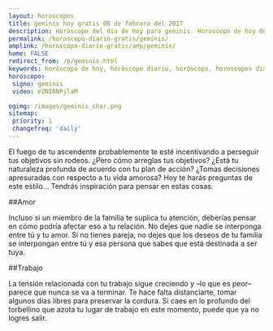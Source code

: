 ```yaml
---
layout: horoscopos
title: geminis hoy gratis 08 de febrero del 2017 
description: Horóscopo del dia de hoy para geminis. Horoscopo de hoy 08 de febrero del 2017. Las predicciones de amor, trabajo, vida personal gratis.
permalink: /horoscopo-diario-gratis/geminis/
amplink: /horoscopo-diario-gratis/amp/geminis/
home: FALSE
redirect_from: /p/geminis.html
keywords: horóscopo de hoy, horóscopo diario, horóscopo, horoscopos diarios gratis del dia de hoy, horóscopo diario gratis,horóscopo 2017, horóscopo esperanza gracia, horoscopo geminis hoy, horoscop, horóscopos gratis, horoscopo geminis, horoscopo geminis 2017, Tarot, Astrologia, Zodíaco, geminis, horoscopo gratis
horoscopo:
 signo: geminis
 video: eZNIRNPjlaM

ogimg: /images/geminis_char.png
sitemap:
 priority: 1
 changefreq: 'daily'
---
```



El fuego de tu ascendente probablemente te esté incentivando a perseguir tus objetivos sin rodeos. ¿Pero cómo arreglas tus objetivos? ¿Está tu naturaleza profunda de acuerdo con tu plan de acción? ¿Tomas decisiones apresuradas con respecto a tu vida amorosa? Hoy te harás preguntas de este estilo... Tendrás inspiración para pensar en estas cosas.

##Amor

Incluso si un miembro de la familia te suplica tu atención, deberías pensar en cómo podría afectar eso a tu relación. No dejes que nadie se interponga entre tú y tu amor. Si no tienes pareja, no dejes que los deseos de tu familia se interpongan entre tú y esa persona que sabes que está destinada a ser tuya.

##Trabajo

La tensión relacionada con tu trabajo sigue creciendo y –lo que es peor– parece que nunca se va a terminar. Te hace falta distanciarte, tomar algunos días libres para preservar la cordura. Si caes en lo profundo del torbellino que azota tu lugar de trabajo en este momento, puede que ya no logres salir.